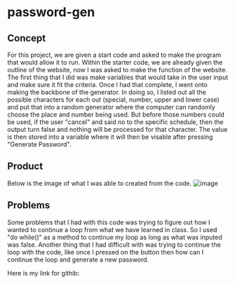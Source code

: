 # password-gen

## Concept 
For this project, we are given a start code and asked to make the program that would allow it to run. 
Within the starter code, we are already given the outline of the website, now I was asked to make the 
function of the website. The first thing that I did was make variables that would take in the user input
and make sure it fit the criteria. Once I had that complete, I went onto making the backbone of the generator.
In doing so, I listed out all the possible characters for each out (special, number, upper and lower case) and 
put that into a random generator where the computer can randomly choose the place and number being used. But 
before those numbers could be used, if the user "cancel" and said no to the specific schedule, then the output 
turn false and nothing will be processed for that character. The value is then stored into a variable where it 
will then be visable after pressing "Generate Password".

## Product
Below is the image of what I was able to created from the code. 
![image](https://github.com/hyunghung/password-gen/assets/97567582/6967392e-9f1a-42ff-9f81-f72312746d0f)

## Problems
Some problems that I had with this code was trying to figure out how I wanted to continue a loop from what
we have learned in class. So I used "do while()" as a method to continue my loop as long as what was inputed
was false. Another thing that I had difficult with was trying to continue the loop with the code, like once I 
pressed on the button then how can I continue the loop and generate a new password. 

Here is my link for githib:
